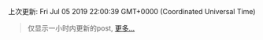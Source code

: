 
  
 上次更新: Fri Jul 05 2019 22:00:39 GMT+0000 (Coordinated Universal Time) 

 > 仅显示一小时内更新的post, [更多...](screenshots/)
  